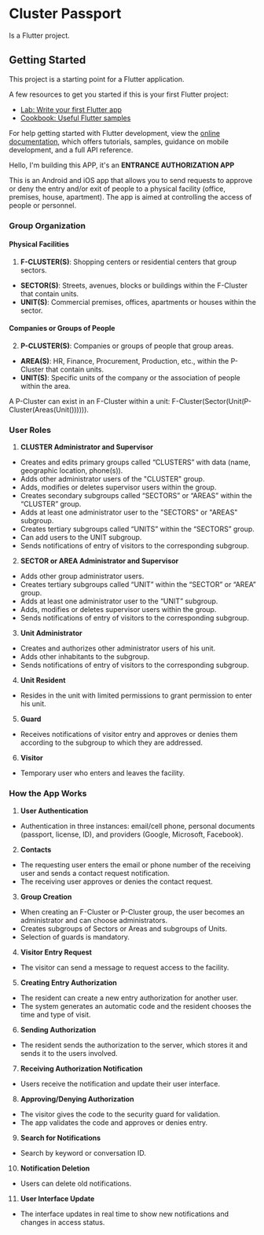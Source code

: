 # Cluster Passport

Is a Flutter project.

## Getting Started

This project is a starting point for a Flutter application.

A few resources to get you started if this is your first Flutter project:

- [Lab: Write your first Flutter app](https://docs.flutter.dev/get-started/codelab)
- [Cookbook: Useful Flutter samples](https://docs.flutter.dev/cookbook)

For help getting started with Flutter development, view the
[online documentation](https://docs.flutter.dev/), which offers tutorials,
samples, guidance on mobile development, and a full API reference.

Hello, I'm building this APP, it's an
**ENTRANCE AUTHORIZATION APP**

This is an Android and iOS app that allows you to send requests to approve or deny the entry and/or exit of people to a physical facility (office, premises, house, apartment). The app is aimed at controlling the access of people or personnel.

### Group Organization

#### Physical Facilities
1. **F-CLUSTER(S)**: Shopping centers or residential centers that group sectors.
- **SECTOR(S)**: Streets, avenues, blocks or buildings within the F-Cluster that contain units.
- **UNIT(S)**: Commercial premises, offices, apartments or houses within the sector.

#### Companies or Groups of People
2. **P-CLUSTER(S)**: Companies or groups of people that group areas.
- **AREA(S)**: HR, Finance, Procurement, Production, etc., within the P-Cluster that contain units.
- **UNIT(S)**: Specific units of the company or the association of people within the area.

A P-Cluster can exist in an F-Cluster within a unit: F-Cluster(Sector(Unit(P-Cluster(Areas(Unit()))))).

### User Roles

1. **CLUSTER Administrator and Supervisor**
- Creates and edits primary groups called “CLUSTERS” with data (name, geographic location, phone(s)).
- Adds other administrator users of the "CLUSTER" group.
- Adds, modifies or deletes supervisor users within the group.
- Creates secondary subgroups called “SECTORS” or “AREAS” within the “CLUSTER” group.
- Adds at least one administrator user to the "SECTORS" or "AREAS" subgroup.
- Creates tertiary subgroups called “UNITS” within the “SECTORS” group.
- Can add users to the UNIT subgroup.
- Sends notifications of entry of visitors to the corresponding subgroup.

2. **SECTOR or AREA Administrator and Supervisor**
- Adds other group administrator users.
- Creates tertiary subgroups called “UNIT” within the “SECTOR” or “AREA” group.
- Adds at least one administrator user to the “UNIT” subgroup.
- Adds, modifies or deletes supervisor users within the group.
- Sends notifications of entry of visitors to the corresponding subgroup.

3. **Unit Administrator**
- Creates and authorizes other administrator users of his unit.
- Adds other inhabitants to the subgroup.
- Sends notifications of entry of visitors to the corresponding subgroup.

4. **Unit Resident**
- Resides in the unit with limited permissions to grant permission to enter his unit.

5. **Guard**
- Receives notifications of visitor entry and approves or denies them according to the subgroup to which they are addressed.

6. **Visitor**
- Temporary user who enters and leaves the facility.

### How the App Works

1. **User Authentication**
- Authentication in three instances: email/cell phone, personal documents (passport, license, ID), and providers (Google, Microsoft, Facebook).

2. **Contacts**
- The requesting user enters the email or phone number of the receiving user and sends a contact request notification.
- The receiving user approves or denies the contact request.

3. **Group Creation**
- When creating an F-Cluster or P-Cluster group, the user becomes an administrator and can choose administrators.
- Creates subgroups of Sectors or Areas and subgroups of Units.
- Selection of guards is mandatory.

4. **Visitor Entry Request**
- The visitor can send a message to request access to the facility.

5. **Creating Entry Authorization**
- The resident can create a new entry authorization for another user.
- The system generates an automatic code and the resident chooses the time and type of visit.

6. **Sending Authorization**
- The resident sends the authorization to the server, which stores it and sends it to the users involved.

7. **Receiving Authorization Notification**
- Users receive the notification and update their user interface.

8. **Approving/Denying Authorization**
- The visitor gives the code to the security guard for validation.
- The app validates the code and approves or denies entry.

9. **Search for Notifications**
- Search by keyword or conversation ID.

10. **Notification Deletion**
- Users can delete old notifications.

11. **User Interface Update**
- The interface updates in real time to show new notifications and changes in access status.